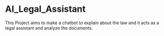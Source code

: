 # AI_Legal_Assistant
This Project aims to make a chatbot to explain about the law and it acts as a legal assistant and analyze the documents.
